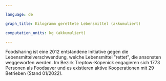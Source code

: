```yaml
---

language: de   

graph_title: Kilogramm gerettete Lebensmittel (akkumuliert)

computation_units: kg (akkumuliert)

---
```


Foodsharing ist eine 2012 entstandene Initiative gegen die Lebensmittelverschwendung, welche Lebensmittel "rettet", die ansonsten weggeworfen werden. 
Im Bezirk Treptow-Köpenick engagieren sich 1773 Personen als Foodsaver und es existieren aktive Kooperationen mit 29 Betrieben  (Stand 01/2022).
